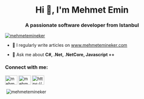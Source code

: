 <h1 align="center">Hi 👋, I'm Mehmet Emin</h1>
<h3 align="center">A passionate software developer from Istanbul</h3>

<p align="left"> <a href="https://github.com/ryo-ma/github-profile-trophy"><img src="https://github-profile-trophy.vercel.app/?username=mehmetemineker" alt="mehmetemineker" /></a> </p>

- 📝 I regularly write articles on <a href="https://www.mehmetemineker.com">www.mehmetemineker.com</a>

- 💬 Ask me about **C#, .Net, .NetCore, Javascript ++**

<h3 align="left">Connect with me:</h3>
<p align="left">
<a href="https://linkedin.com/in/mehmetemineker" target="blank"><img align="center" src="https://cdn.jsdelivr.net/npm/simple-icons@3.0.1/icons/linkedin.svg" alt="mehmetemineker" height="30" width="40" /></a>
<a href="https://www.hackerrank.com/mehmetemineker" target="blank"><img align="center" src="https://cdn.jsdelivr.net/npm/simple-icons@3.0.1/icons/hackerrank.svg" alt="mehmetemineker" height="30" width="40" /></a>
<a href="/https://www.mehmetemineker.com/atom.xml" target="blank"><img align="center" src="https://cdn.jsdelivr.net/npm/simple-icons@3.0.1/icons/rss.svg" alt="https://www.mehmetemineker.com/atom.xml" height="30" width="40" /></a>
</p>
<p>&nbsp;<img align="center" src="https://github-readme-stats.vercel.app/api?username=mehmetemineker&show_icons=true&theme=dark&locale=en" alt="mehmetemineker" /></p>
